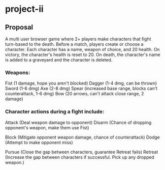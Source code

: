 # project-ii

## Proposal
A multi user browser game where 2+ players make characters that fight turn-based to the death.
Before a match, players create or choose a character.
Each character has a name, weapon of choice, and 20 health.
On victory, the character's health is reset to 20.
On death, the character's name is added to a graveyard and the character is deleted.

### Weapons:
Fist (1 damage, hope you aren't blocked)
Dagger (1-4 dmg, can be thrown)
Sword (1-6 dmg)
Axe (2-8 dmg)
Spear (increased base range, blocks can't counterattack, 1-6 dmg)
Bow (20 arrows, can't attack close range, 2 damage)

### Character actions during a fight include:

Attack (Deal weapon damage to opponent)
Disarm (Chance of dropping opponent's weapon, make them use Fist)

Block (Mitigate opponent weapon damage, chance of counterattack)
Dodge (Attempt to make opponent miss)

Pursue (Close the gap between characters, guarantee Retreat fails)
Retreat (Increase the gap between characters if successful. Pick up any dropped weapon.)